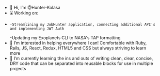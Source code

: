 

- 👋 Hi, I’m @Hunter-Kolasa
- ⌛  Working on: 
-     -Streamlining my JobHunter application, connecting additional API's and implementing JWT Auth 
     -Updating my Exoplanets CLI to NASA's TAP formatting
- 👀  I’m interested in helping everywhere I can! Comfortable with Ruby, Rails, JS, React, Redux, HTML5 and CSS but always striving to learn more
- 🌱   I’m currently learning the ins and outs of writing clean, clear, concise, DRY code that can be separated into reusable blocks for use in multiple projects




